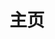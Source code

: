 ---
home: true
icon: home
title: 主页
heroImage: /assets/img/cloud.jpg
heroText: Java全栈开发笔记
tagline:  Java全栈工程师开发笔记及所需掌握的相关开发工具及内容.
actions:
- text: 开始阅读 💡
  link: /demo/
  type: primary

- text: 文档
  link: /guide/

features:
- title: 常用开发工具
  icon: tool
  details: 介绍一些常用的Java及前端开发工具及其使用技巧.
  link: https://theme-hope.vuejs.press/guide/markdown/

- title: 版本控制
  icon: git
  details: 版本控制及相关工具的使用（以git为主）.
  link: https://theme-hope.vuejs.press/guide/layout/slides.html

- title: Linux常用命令
  icon: linux
  details: 了解一些开发过程中常用的Linux命令和工具.
  link: https://theme-hope.vuejs.press/guide/layout/

- title: 软件测试
  icon: box
  details: 了解软件测试流程及所需相关工具及缺陷管理等相关流程.
  link: https://theme-hope.vuejs.press/guide/interface/theme-color.html

- title: 网络安全
  icon: safe
  details: 介绍一些常用的网络攻击手段（XSS，CSRF）及相关防范措施.
  link: https://theme-hope.vuejs.press/guide/interface/darkmode.html

- title: 部署和运维
  icon: loop
  details: 熟悉常用的部署及运维方法，了解并学会使用容器化及CI/CD相关工具.
  link: https://theme-hope.vuejs.press/guide/interface/accessibility.html

- title: 网络基础
  icon: network
  details: 熟悉基本的网络基础知识，如常用的网络协议，IP地址等相关内容.
  link: https://theme-hope.vuejs.press/guide/feature/encrypt.html

- title: 设计模式
  icon: symbol
  details: 了解不同类型的设计模式，并在适当的情况下应用它们，可以提高代码的质量和可维护性.
  link: https://theme-hope.vuejs.press/guide/feature/copy-code.html

- title: 面试手册
  icon: article
  details: 记录Java中常用的面试题分析及解答,加深记忆,面试必备.
  link: https://theme-hope.vuejs.press/guide/advanced/pwa.html

- title: 公共笔记
  icon: others
  details: 记录一些常用的软件和工具的下载地址和使用技巧，以及一些不便分类的内容.
  link: https://theme-hope.vuejs.press/guide/advanced/pwa.html

- title: Theme Hope
  icon: more
  details: A VuePress theme with tons of features✨
  link: https://theme-hope.vuejs.press/zh/

copyright: false
footer: Java Docs | MIT Licensed, Copyright © 2019-present DrizzleTow
---